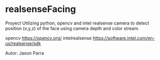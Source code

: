 # realsenseFacing
Proyect Utilizing python, opencv and intel realsense camera to detect position (x,y,z) of the face using camera depth and color stream.

opencv          https://opencv.org/
intelrealsense  https://software.intel.com/en-us/realsense/sdk     

Autor: Jason Parra

